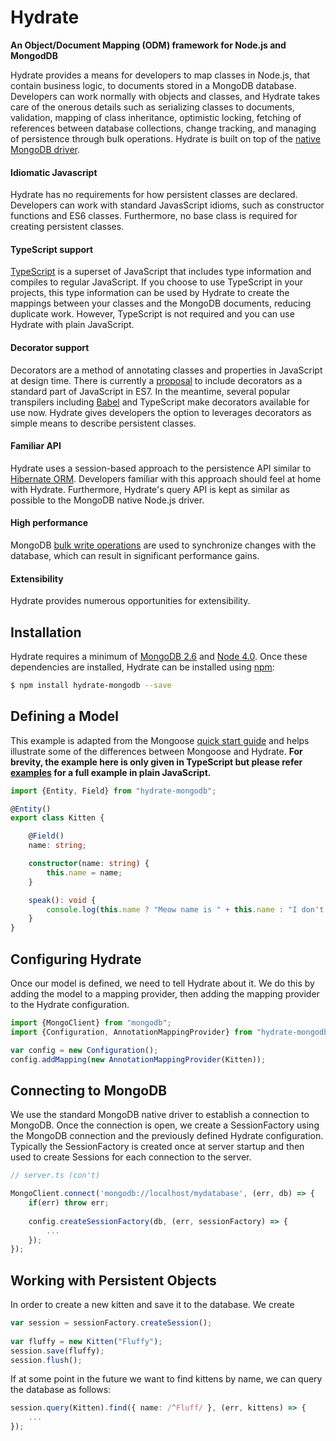 # Hydrate
**An Object/Document Mapping (ODM) framework for Node.js and MongodDB**

Hydrate provides a means for developers to map classes in Node.js, that contain business logic, to documents stored in a MongoDB 
database. Developers can work normally with objects and classes, and Hydrate takes care of the onerous details such as 
serializing classes to documents, validation, mapping of class inheritance, optimistic locking, fetching of references 
between database collections, change tracking, and managing of persistence through bulk operations. Hydrate is built on
top of the [native MongoDB driver](https://github.com/mongodb/node-mongodb-native).  

#### Idiomatic Javascript
Hydrate has no requirements for how persistent classes are declared. Developers can work with 
standard JavasScript idioms, such as constructor functions and ES6 classes. Furthermore, no 
base class is required for creating persistent classes. 

#### TypeScript support
[TypeScript](http://www.typescriptlang.org/) is a superset of JavaScript that includes type information and compiles 
to regular JavaScript. If you choose to use TypeScript in your projects, this type information can be used by
Hydrate to create the mappings between your classes and the MongoDB documents, reducing duplicate
work. However, TypeScript is not required and you can use Hydrate with plain JavaScript. 

#### Decorator support
Decorators are a method of annotating classes and properties in JavaScript at design time. There is currently a [proposal](https://github.com/wycats/javascript-decorators/)
to include decorators as a standard part of JavaScript in ES7. In the meantime, several popular transpilers including 
[Babel](https://babeljs.io/) and TypeScript make decorators available for use now. Hydrate gives developers the option
to leverages decorators as simple means to describe persistent classes.  

#### Familiar API
Hydrate uses a session-based approach to the persistence API similar to [Hibernate ORM](http://hibernate.org/orm/). Developers 
familiar with this approach should feel at home with Hydrate. Furthermore, Hydrate's query API is kept as similar as possible
to the MongoDB native Node.js driver.

#### High performance
MongoDB [bulk write operations](https://docs.mongodb.org/v3.0/core/bulk-write-operations/) are used to synchronize 
changes with the database, which can result in significant performance gains.

#### Extensibility
Hydrate provides numerous opportunities for extensibility.

## Installation

Hydrate requires a minimum of [MongoDB 2.6](https://www.mongodb.org/downloads#production) and [Node 4.0](https://nodejs.org/). 
Once these dependencies are installed, Hydrate can be installed using [npm](https://www.npmjs.com/):
 
 
```sh
$ npm install hydrate-mongodb --save
```

## Defining a Model
This example is adapted from the Mongoose [quick start guide](http://mongoosejs.com/docs/) and helps illustrate some of 
the differences between Mongoose and Hydrate. **For brevity, the example here is only given in TypeScript but please refer 
[examples]() for a full example in plain JavaScript.**

```typescript
import {Entity, Field} from "hydrate-mongodb";

@Entity()
export class Kitten {

    @Field()
    name: string;

    constructor(name: string) {
        this.name = name;
    }

    speak(): void {        
        console.log(this.name ? "Meow name is " + this.name : "I don't have a name");
    }       
}
```

## Configuring Hydrate
Once our model is defined, we need to tell Hydrate about it. We do this by adding the model to a mapping provider, then
adding the mapping provider to the Hydrate configuration.

```typescript
import {MongoClient} from "mongodb";
import {Configuration, AnnotationMappingProvider} from "hydrate-mongodb";

var config = new Configuration();
config.addMapping(new AnnotationMappingProvider(Kitten));
```


## Connecting to MongoDB
We use the standard MongoDB native driver to establish a connection to MongoDB. Once the connection is open, we create
a SessionFactory using the MongoDB connection and the previously defined Hydrate configuration. Typically the 
SessionFactory is created once at server startup and then used to create Sessions for each connection to the server.

```typescript
// server.ts (con't)

MongoClient.connect('mongodb://localhost/mydatabase', (err, db) => {
    if(err) throw err;
    
    config.createSessionFactory(db, (err, sessionFactory) => {        
        ...
    });
});
```

## Working with Persistent Objects
In order to create a new kitten and save it to the database. We create

```typescript
var session = sessionFactory.createSession();
 
var fluffy = new Kitten("Fluffy");
session.save(fluffy);
session.flush(); 
```

If at some point in the future we want to find kittens by name, we can query the database as follows:
```typescript
session.query(Kitten).find({ name: /^Fluff/ }, (err, kittens) => {
    ...
});
```